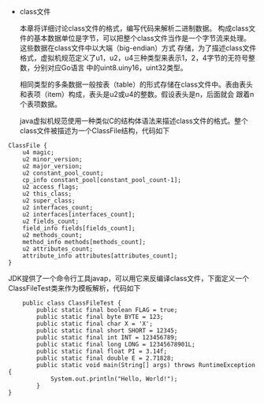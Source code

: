 - class文件

    本章将详细讨论class文件的格式，编写代码来解析二进制数据。
    构成class文件的基本数据单位是字节，可以把整个class文件当作是一个字节流来处理。这些数据在class文件中以大端（big-endian）方式
    存储，为了描述class文件格式，虚拟机规范定义了u1，u2，u4三种类型来表示1，2，4字节的无符号整数，分别对应Go语言
    中的uint8.uiny16，uint32类型。
    
    相同类型的多条数据一般按表（table）的形式存储在class文件中。表由表头和表项（item）构成，表头是u2或u4的整数。假设表头是n，后面就会
    跟着n个表项数据。
    
    java虚拟机规范使用一种类似C的结构体语法来描述class文件的格式。整个class文件被描述为一个ClassFile结构，代码如下
```
ClassFile {
    u4 magic;
    u2 minor_version;
    u2 major_version;
    u2 constant_pool_count;
    cp_info constant_pool[constant_pool_count-1];
    u2 access_flags;
    u2 this_class;
    u2 super_class;
    u2 interfaces_count;
    u2 interfaces[interfaces_count];
    u2 fields_count;
    field_info fields[fields_count];
    u2 methods_count;
    method_info methods[methods_count];
    u2 attributes_count;
    attribute_info attributes[attributes_count];
}
```
  JDK提供了一个命令行工具javap，可以用它来反编译class文件，下面定义一个ClassFileTest类来作为模板解析，代码如下
```
    public class ClassFileTest {
        public static final boolean FLAG = true;
        public static final byte BYTE = 123;
        public static final char X = 'X';
        public static final short SHORT = 12345;
        public static final int INT = 123456789;
        public static final long LONG = 12345678901L;
        public static final float PI = 3.14f;
        public static final double E = 2.71828;
        public static void main(String[] args) throws RuntimeException {
            System.out.println("Hello, World!");
        }
}
```
    